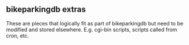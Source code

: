 ## bikeparkingdb extras
These are pieces that logically fit as part of bikeparkingdb
but need to be modified and stored elsewhere.  E.g. cgi-bin scripts,
scripts called from cron, etc.